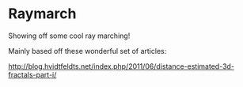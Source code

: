 # Raymarch
Showing off some cool ray marching!

Mainly based off these wonderful set of articles:

http://blog.hvidtfeldts.net/index.php/2011/06/distance-estimated-3d-fractals-part-i/